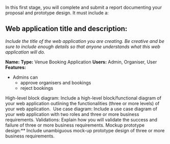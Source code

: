 

In this first stage, you will complete and submit a report documenting your proposal and prototype design. It must include a:

## Web application title and description: 
*Include the title of the web application you are creating. Be creative and be sure to include enough details so that anyone understands what this web application will do.*

**Name:** 
**Type:** Venue Booking Application
**Users:** Admin, Organiser, User
**Features:** 
- Admins can
	- approve organisers and bookings
	- reject bookings


High-level block diagram: Include a high-level block/functional diagram of your web application outlining the functionalities (three or more levels) of your web application. 
Use case diagram: Include a use case diagram of your web application with two roles and three or more business requirements.
Validations: Explain how you will validate the success and failure of three or more business requirements.
Mockup prototype design:** Include unambiguous mock-up prototype design of three or more business requirements.